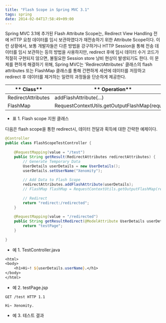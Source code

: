 ```yaml
---
title: "Flash Scope in Spring MVC 3.1"
tags: spring
date: 2014-02-04T17:58:49+09:00
---
```


Spring MVC 3.1에 추가된 Flash Attribute Scope는, Redirect View Handling 전에 HTTP 요청 데이터를 임시 보관하였다가 재전송하기 위한 Attribute Scope이다. 이런 상황에서, 보통 개발자들은 다른 방법을 강구하거나 HTTP Session을 통해 전송 데이터를 임시 보관하는 등의 방법을 사용하지만, redirect 후에 임시 데이터 수거 코드가 적절히 구현되지 않으면, 불필요한 Session store 낭비 현상이 발생되기도 한다. 이 문제를 편하게 해결하기 위해, Spring MVC는 'RedirectAttributes' 클래스의 flash attributes 또는 FlashMap 클래스를 통해 간편하게 세션에 데이터를 저장하고 redirect 후 데이터를 제거하는 일련의 과정들을 단순하게 제공한다.

| ** Class** | ** Operation** |
|-|-|
| RedirectAttributes | addFlashAttribute(...) |
| FlashMap | RequestContextUtils.getOutputFlashMap(request) |

- 표 1. Flash scope 지원 클래스

다음은 flash scope을 통한 redirect시, 데이터 전달과 획득에 대한 간략한 예제이다.
```java
@Controller
public class FlashScopeTestController {
 
    @RequestMapping(value = "/test")
    public String getResult(RedirectAttributes redirectAttributes) {
        // Generate Temporary Data
        UserDetails userDetails = new UserDetails();
        userDetails.setUserName("Xenomity");
 
        // Add Data to Flash Scope
        redirectAttributes.addFlashAttribute(userDetails);
        // FlashMap flashMap = RequestContextUtils.getOutputFlashMap(request); 
 
        // Redirect
        return "redirect:/redirected";
    }
 
    @RequestMapping(value = "/redirected")
    public String getResultRedirect(@ModelAttribute UserDetails userDetails) {
        return "testPage";
    }
 
}
```
- 예 1. TestController.java

```jsp
<html>
<body>
    <h1>Hi~! ${userDetails.userName}.</h1>
</body>
</html>
```
- 예 2. testPage.jsp

```
GET /test HTTP 1.1

Hi~ Xenomity.
```
- 예 3. 테스트 결과

